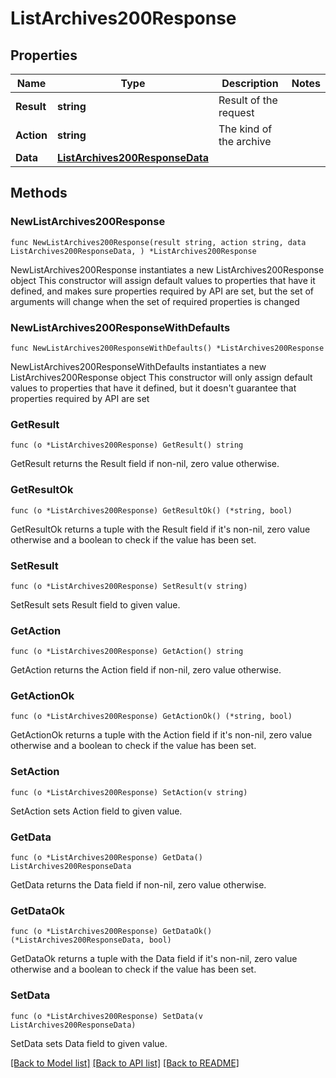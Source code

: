 # ListArchives200Response

## Properties

Name | Type | Description | Notes
------------ | ------------- | ------------- | -------------
**Result** | **string** | Result of the request | 
**Action** | **string** | The kind of the archive | 
**Data** | [**ListArchives200ResponseData**](ListArchives200ResponseData.md) |  | 

## Methods

### NewListArchives200Response

`func NewListArchives200Response(result string, action string, data ListArchives200ResponseData, ) *ListArchives200Response`

NewListArchives200Response instantiates a new ListArchives200Response object
This constructor will assign default values to properties that have it defined,
and makes sure properties required by API are set, but the set of arguments
will change when the set of required properties is changed

### NewListArchives200ResponseWithDefaults

`func NewListArchives200ResponseWithDefaults() *ListArchives200Response`

NewListArchives200ResponseWithDefaults instantiates a new ListArchives200Response object
This constructor will only assign default values to properties that have it defined,
but it doesn't guarantee that properties required by API are set

### GetResult

`func (o *ListArchives200Response) GetResult() string`

GetResult returns the Result field if non-nil, zero value otherwise.

### GetResultOk

`func (o *ListArchives200Response) GetResultOk() (*string, bool)`

GetResultOk returns a tuple with the Result field if it's non-nil, zero value otherwise
and a boolean to check if the value has been set.

### SetResult

`func (o *ListArchives200Response) SetResult(v string)`

SetResult sets Result field to given value.


### GetAction

`func (o *ListArchives200Response) GetAction() string`

GetAction returns the Action field if non-nil, zero value otherwise.

### GetActionOk

`func (o *ListArchives200Response) GetActionOk() (*string, bool)`

GetActionOk returns a tuple with the Action field if it's non-nil, zero value otherwise
and a boolean to check if the value has been set.

### SetAction

`func (o *ListArchives200Response) SetAction(v string)`

SetAction sets Action field to given value.


### GetData

`func (o *ListArchives200Response) GetData() ListArchives200ResponseData`

GetData returns the Data field if non-nil, zero value otherwise.

### GetDataOk

`func (o *ListArchives200Response) GetDataOk() (*ListArchives200ResponseData, bool)`

GetDataOk returns a tuple with the Data field if it's non-nil, zero value otherwise
and a boolean to check if the value has been set.

### SetData

`func (o *ListArchives200Response) SetData(v ListArchives200ResponseData)`

SetData sets Data field to given value.



[[Back to Model list]](../README.md#documentation-for-models) [[Back to API list]](../README.md#documentation-for-api-endpoints) [[Back to README]](../README.md)


